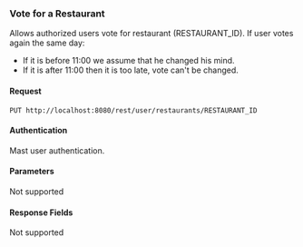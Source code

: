 ### Vote for a Restaurant
Allows authorized users vote for restaurant (RESTAURANT_ID). If user votes again the same day:
- If it is before 11:00 we assume that he changed his mind.
- If it is after 11:00 then it is too late, vote can't be changed.

#### Request
`PUT http://localhost:8080/rest/user/restaurants/RESTAURANT_ID`

#### Authentication
Mast user authentication.

#### Parameters
Not supported

#### Response Fields
Not supported
